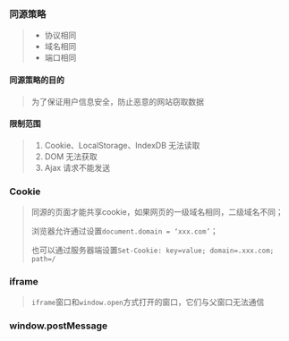 ### 同源策略

> - 协议相同
> - 域名相同
> - 端口相同

#### 同源策略的目的

> 为了保证用户信息安全，防止恶意的网站窃取数据

#### 限制范围

> 1. Cookie、LocalStorage、IndexDB 无法读取
> 2. DOM 无法获取
> 3. Ajax 请求不能发送

### Cookie

> 同源的页面才能共享cookie，如果网页的一级域名相同，二级域名不同；
>
> 浏览器允许通过设置`document.domain = ‘xxx.com’`；
>
> 也可以通过服务器端设置`Set-Cookie: key=value; domain=.xxx.com; path=/`

### iframe

> `iframe`窗口和`window.open`方式打开的窗口，它们与父窗口无法通信

### window.postMessage

